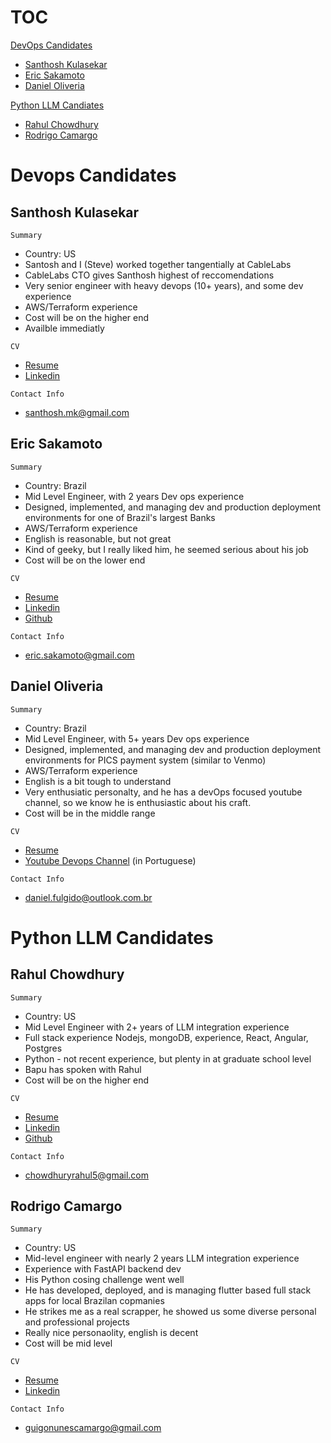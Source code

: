 # TOC

[DevOps Candidates](#devops-candidates)
  - [Santhosh Kulasekar](#santhosh-kulasekar)
  - [Eric Sakamoto](#eric-sakamoto)
  - [Daniel Oliveria](#daniel-olivera)

[Python LLM Candiates](#python-llm-candidates)
  - [Rahul Chowdhury](#rahul-chowdhury)
  - [Rodrigo Camargo](#rodrigo-camargo)

# Devops Candidates

## Santhosh Kulasekar

`Summary`
* Country: US
* Santosh and I (Steve) worked together tangentially at CableLabs
* CableLabs CTO gives Santhosh highest of reccomendations
* Very senior engineer with heavy devops (10+ years), and some dev experience
* AWS/Terraform experience
* Cost will be on the higher end
* Availble immediatly

`CV`
* [Resume](https://github.com/SteveAtSentosa/tcn-recruiting/blob/master/resumes/sentosa-resume-devops-Santhosh-Kulasekar.pdf)
* [Linkedin](https://www.linkedin.com/in/santhosh-k-8884504/)

`Contact Info`
* santhosh.mk@gmail.com

## Eric Sakamoto

`Summary`
* Country: Brazil
* Mid Level Engineer, with 2 years Dev ops experience
* Designed, implemented, and managing dev and production deployment environments for one of Brazil's largest Banks
* AWS/Terraform experience
* English is reasonable, but not great
* Kind of geeky, but I really liked him, he seemed serious about his job
* Cost will be on the lower end

`CV`
* [Resume](https://github.com/SteveAtSentosa/tcn-recruiting/blob/master/resumes/sentosa-resume-devops-Eric-Sakamoto.pdf)
* [Linkedin](https://www.linkedin.com/in/eric-sakamoto-b23a381)
* [Github](https://github.com/ericsakamoto)

`Contact Info`
* eric.sakamoto@gmail.com

## Daniel Oliveria

`Summary`
* Country: Brazil
* Mid Level Engineer, with 5+ years Dev ops experience
* Designed, implemented, and managing dev and production deployment environments for PICS payment system (similar to Venmo)
* AWS/Terraform experience
* English is a bit tough to understand
* Very enthusiatic personalty, and he has a devOps focused youtube channel, so we know he is enthusiastic about his craft.
* Cost will be in the middle range

`CV`
* [Resume](https://github.com/SteveAtSentosa/tcn-recruiting/blob/master/resumes/sentosa-resume-devops-Daniel-Oliveria.pdf)
* [Youtube Devops Channel](https://www.youtube.com/@DevOpsnaInfra) (in Portuguese)

`Contact Info`
* daniel.fulgido@outlook.com.br


# Python LLM Candidates

## Rahul Chowdhury

`Summary`
* Country: US
* Mid Level Engineer with 2+ years of LLM integration experience
* Full stack experience Nodejs, mongoDB, experience, React, Angular, Postgres
* Python - not recent experience, but plenty in at graduate school level
* Bapu has spoken with Rahul
* Cost will be on the higher end

`CV`
* [Resume](https://github.com/SteveAtSentosa/tcn-recruiting/blob/master/resumes/sentosa-resume-py-llm-Rahul-Chowdhury.pdf)
* [Linkedin](https://www.linkedin.com/in/rahuchow/)
* [Github](https://github.com/rc1208)

`Contact Info`
* chowdhuryrahul5@gmail.com


## Rodrigo Camargo

`Summary`
* Country: US
* Mid-level engineer with nearly 2 years LLM integration experience
* Experience with FastAPI backend dev
* His Python cosing challenge went well
* He has developed, deployed, and is managing flutter based full stack apps for local Brazilan copmanies
* He strikes me as a real scrapper, he showed us some diverse personal and professional projects
* Really nice personaolity, english is decent
* Cost will be mid level

`CV`
* [Resume](https://github.com/SteveAtSentosa/tcn-recruiting/blob/master/resumes/sentosa-resume-py-llm-Rodrigo-Camargo.pdf)
* [Linkedin](https://www.linkedin.com/in/rodrigoncamargo/)

`Contact Info`
* guigonunescamargo@gmail.com




